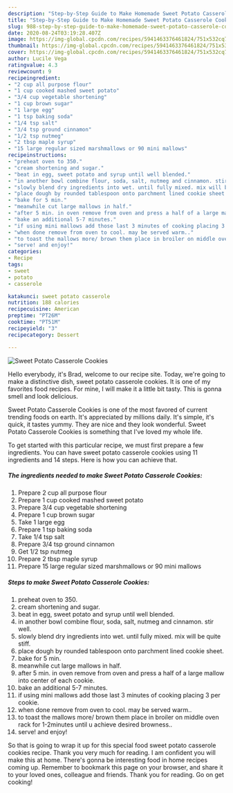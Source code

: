 ```yaml
---
description: "Step-by-Step Guide to Make Homemade Sweet Potato Casserole Cookies"
title: "Step-by-Step Guide to Make Homemade Sweet Potato Casserole Cookies"
slug: 988-step-by-step-guide-to-make-homemade-sweet-potato-casserole-cookies
date: 2020-08-24T03:19:28.407Z
image: https://img-global.cpcdn.com/recipes/5941463376461824/751x532cq70/sweet-potato-casserole-cookies-recipe-main-photo.jpg
thumbnail: https://img-global.cpcdn.com/recipes/5941463376461824/751x532cq70/sweet-potato-casserole-cookies-recipe-main-photo.jpg
cover: https://img-global.cpcdn.com/recipes/5941463376461824/751x532cq70/sweet-potato-casserole-cookies-recipe-main-photo.jpg
author: Lucile Vega
ratingvalue: 4.3
reviewcount: 9
recipeingredient:
- "2 cup all purpose flour"
- "1 cup cooked mashed sweet potato"
- "3/4 cup vegetable shortening"
- "1 cup brown sugar"
- "1 large egg"
- "1 tsp baking soda"
- "1/4 tsp salt"
- "3/4 tsp ground cinnamon"
- "1/2 tsp nutmeg"
- "2 tbsp maple syrup"
- "15 large regular sized marshmallows or 90 mini mallows"
recipeinstructions:
- "preheat oven to 350."
- "cream shortening and sugar."
- "beat in egg, sweet potato and syrup until well blended."
- "in another bowl combine flour, soda, salt, nutmeg and cinnamon. stir well."
- "slowly blend dry ingredients into wet. until fully mixed. mix will be quite stiff."
- "place dough by rounded tablespoon onto parchment lined cookie sheet."
- "bake for 5 min."
- "meanwhile cut large mallows in half."
- "after 5 min. in oven remove from oven and press a half of a large mallow into center of each cookie."
- "bake an additional 5-7 minutes."
- "if using mini mallows add those last 3 minutes of cooking placing 3 per cookie."
- "when done remove from oven to cool. may be served warm.."
- "to toast the mallows more/ brown them place in broiler on middle oven rack for 1-2minutes until u achieve desired browness.."
- "serve! and enjoy!"
categories:
- Recipe
tags:
- sweet
- potato
- casserole

katakunci: sweet potato casserole 
nutrition: 188 calories
recipecuisine: American
preptime: "PT26M"
cooktime: "PT51M"
recipeyield: "3"
recipecategory: Dessert

---
```



![Sweet Potato Casserole Cookies](https://img-global.cpcdn.com/recipes/5941463376461824/751x532cq70/sweet-potato-casserole-cookies-recipe-main-photo.jpg)

Hello everybody, it's Brad, welcome to our recipe site. Today, we're going to make a distinctive dish, sweet potato casserole cookies. It is one of my favorites food recipes. For mine, I will make it a little bit tasty. This is gonna smell and look delicious.



Sweet Potato Casserole Cookies is one of the most favored of current trending foods on earth. It's appreciated by millions daily. It's simple, it's quick, it tastes yummy. They are nice and they look wonderful. Sweet Potato Casserole Cookies is something that I've loved my whole life.


To get started with this particular recipe, we must first prepare a few ingredients. You can have sweet potato casserole cookies using 11 ingredients and 14 steps. Here is how you can achieve that.

<!--inarticleads1-->

##### The ingredients needed to make Sweet Potato Casserole Cookies:

1. Prepare 2 cup all purpose flour
1. Prepare 1 cup cooked mashed sweet potato
1. Prepare 3/4 cup vegetable shortening
1. Prepare 1 cup brown sugar
1. Take 1 large egg
1. Prepare 1 tsp baking soda
1. Take 1/4 tsp salt
1. Prepare 3/4 tsp ground cinnamon
1. Get 1/2 tsp nutmeg
1. Prepare 2 tbsp maple syrup
1. Prepare 15 large regular sized marshmallows or 90 mini mallows




<!--inarticleads2-->

##### Steps to make Sweet Potato Casserole Cookies:

1. preheat oven to 350.
1. cream shortening and sugar.
1. beat in egg, sweet potato and syrup until well blended.
1. in another bowl combine flour, soda, salt, nutmeg and cinnamon. stir well.
1. slowly blend dry ingredients into wet. until fully mixed. mix will be quite stiff.
1. place dough by rounded tablespoon onto parchment lined cookie sheet.
1. bake for 5 min.
1. meanwhile cut large mallows in half.
1. after 5 min. in oven remove from oven and press a half of a large mallow into center of each cookie.
1. bake an additional 5-7 minutes.
1. if using mini mallows add those last 3 minutes of cooking placing 3 per cookie.
1. when done remove from oven to cool. may be served warm..
1. to toast the mallows more/ brown them place in broiler on middle oven rack for 1-2minutes until u achieve desired browness..
1. serve! and enjoy!




So that is going to wrap it up for this special food sweet potato casserole cookies recipe. Thank you very much for reading. I am confident you will make this at home. There's gonna be interesting food in home recipes coming up. Remember to bookmark this page on your browser, and share it to your loved ones, colleague and friends. Thank you for reading. Go on get cooking!
